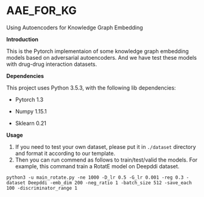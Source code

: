# AAE_FOR_KG

Using Autoencoders for Knowledge Graph Embedding

**Introduction**

This is the Pytorch implementaion of some knowledge graph embedding models based on adversarial autoencoders. And we have test these models with drug-drug interaction datasets.

**Dependencies**

This project uses Python 3.5.3, with the following lib dependencies:

* Pytorch 1.3
- Numpy 1.15.1
* Sklearn 0.21

**Usage**

1. If you need to test your own dataset, please put it in `./dataset` directory and format it according to our template.
2. Then you can run commend as follows to train/test/valid the models. For example, this command train a RotatE model on Deepddi dataset.

```python3 -u main_rotate.py -ne 1000 -D_lr 0.5 -G_lr 0.001 -reg 0.3 -dataset Deepddi -emb_dim 200 -neg_ratio 1 -batch_size 512 -save_each 100 -discriminator_range 1```


